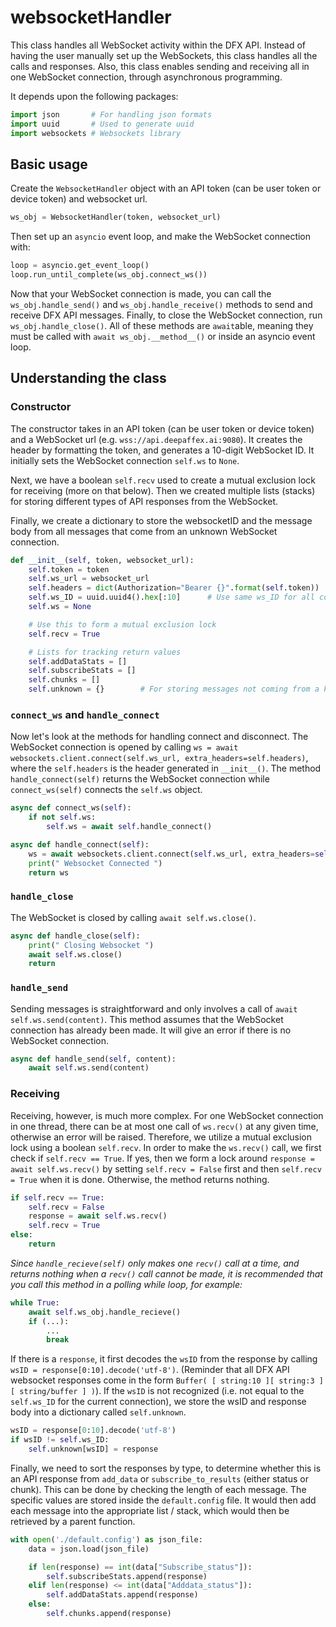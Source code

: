 # websocketHandler

This class handles all WebSocket activity within the DFX API. Instead of having the user manually set up the WebSockets, this class handles all the calls and responses. Also, this class enables sending and receiving all in one WebSocket connection, through asynchronous programming.

It depends upon the following packages:

```python
import json       # For handling json formats
import uuid       # Used to generate uuid
import websockets # Websockets library
```

## Basic usage

Create the `WebsocketHandler` object with an API token (can be user token or device token) and websocket url.

```python
ws_obj = WebsocketHandler(token, websocket_url)
```

Then set up an `asyncio` event loop, and make the WebSocket connection with:

```python
loop = asyncio.get_event_loop()
loop.run_until_complete(ws_obj.connect_ws())
```

Now that your WebSocket connection is made, you can call the `ws_obj.handle_send()` and `ws_obj.handle_receive()` methods to send and receive DFX API messages. Finally, to close the WebSocket connection, run `ws_obj.handle_close()`. All of these methods are `await`able, meaning they must be called with `await ws_obj.__method__()` or inside an asyncio event loop.

## Understanding the class

### Constructor

The constructor takes in an API token (can be user token or device token) and a WebSocket url (e.g. `wss://api.deepaffex.ai:9080`). It creates the header by formatting the token, and generates a 10-digit WebSocket ID. It initially sets the WebSocket connection `self.ws` to `None`.

Next, we have a boolean `self.recv` used to create a mutual exclusion lock for receiving (more on that below). Then we created multiple lists (stacks) for storing different types of API responses from the WebSocket.

Finally, we create a dictionary to store the websocketID and the message body from all messages that come from an unknown WebSocket connection.

```python
def __init__(self, token, websocket_url):
    self.token = token
    self.ws_url = websocket_url
    self.headers = dict(Authorization="Bearer {}".format(self.token))
    self.ws_ID = uuid.uuid4().hex[:10]      # Use same ws_ID for all connections
    self.ws = None

    # Use this to form a mutual exclusion lock
    self.recv = True

    # Lists for tracking return values
    self.addDataStats = []
    self.subscribeStats = []
    self.chunks = []
    self.unknown = {}        # For storing messages not coming from a known websocket sender
```

### `connect_ws` and `handle_connect`

Now let's look at the methods for handling connect and disconnect. The WebSocket connection is opened by calling `ws = await websockets.client.connect(self.ws_url, extra_headers=self.headers)`, where the `self.headers` is the header generated in `__init__()`. The method `handle_connect(self)` returns the WebSocket connection while `connect_ws(self)` connects the `self.ws` object.

```python
async def connect_ws(self):
    if not self.ws:
        self.ws = await self.handle_connect()

async def handle_connect(self):
    ws = await websockets.client.connect(self.ws_url, extra_headers=self.headers)
    print(" Websocket Connected ")
    return ws
```

### `handle_close`

The WebSocket is closed by calling `await self.ws.close()`.

```python
async def handle_close(self):
    print(" Closing Websocket ")
    await self.ws.close()
    return
```

### `handle_send`

Sending messages is straightforward and only involves a call of `await self.ws.send(content)`. This method assumes that the WebSocket connection has already been made. It will give an error if there is no WebSocket connection.

```python
async def handle_send(self, content):
    await self.ws.send(content)

```

### Receiving

Receiving, however, is much more complex. For one WebSocket connection in one thread, there can be at most one call of `ws.recv()` at any given time, otherwise an error will be raised. Therefore, we utilize a mutual exclusion lock using a boolean `self.recv`. In order to make the `ws.recv()` call, we first check if `self.recv == True`. If yes, then we form a lock around `response = await self.ws.recv()` by setting `self.recv = False` first and then `self.recv = True` when it is done. Otherwise, the method returns nothing.

```python
if self.recv == True:
    self.recv = False
    response = await self.ws.recv()
    self.recv = True
else:
    return
```

*Since `handle_recieve(self)` only makes one `recv()` call at a time, and returns nothing when a `recv()` call cannot be made, it is recommended that you call this method in a polling while loop, for example:*

```python
while True:
    await self.ws_obj.handle_recieve()
    if (...):
        ...
        break
```

If there is a `response`, it first decodes the `wsID` from the response by calling `wsID = response[0:10].decode('utf-8')`. (Reminder that all DFX API websocket responses come in the form `Buffer( [ string:10 ][ string:3 ][ string/buffer ] )`). If the `wsID` is not recognized (i.e. not equal to the `self.ws_ID` for the current connection), we store the wsID and response body into a dictionary called `self.unknown`.

```python
wsID = response[0:10].decode('utf-8')
if wsID != self.ws_ID:
    self.unknown[wsID] = response
```

Finally, we need to sort the responses by type, to determine whether this is an API response from `add_data` or `subscribe_to_results` (either status or chunk). This can be done by checking the length of each message. The specific values are stored inside the `default.config` file. It would then add each message into the appropriate list / stack, which would then be retrieved by a parent function.

```python
with open('./default.config') as json_file:
    data = json.load(json_file)

    if len(response) == int(data["Subscribe_status"]):
        self.subscribeStats.append(response)
    elif len(response) <= int(data["Adddata_status"]):
        self.addDataStats.append(response)
    else:
        self.chunks.append(response)
```
